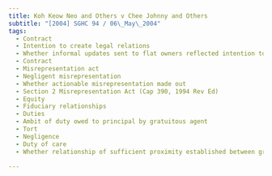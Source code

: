 ```yaml
---
title: Koh Keow Neo and Others v Chee Johnny and Others 
subtitle: "[2004] SGHC 94 / 06\_May\_2004"
tags:
  - Contract
  - Intention to create legal relations
  - Whether informal updates sent to flat owners reflected intention to enter into legal relationship
  - Contract
  - Misrepresentation act
  - Negligent misrepresentation
  - Whether actionable misrepresentation made out
  - Section 2 Misrepresentation Act (Cap 390, 1994 Rev Ed)
  - Equity
  - Fiduciary relationships
  - Duties
  - Ambit of duty owed to principal by gratuitous agent
  - Tort
  - Negligence
  - Duty of care
  - Whether relationship of sufficient proximity established between gratuitous agent and principal

---
```


